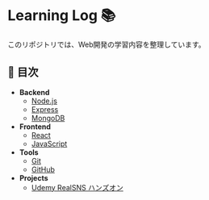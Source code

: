 # Learning Log 📚

このリポジトリでは、Web開発の学習内容を整理しています。

## 📌 目次

- **Backend**
  - [Node.js](backend/nodejs.md)
  - [Express](backend/express.md)
  - [MongoDB](backend/mongodb.md)
- **Frontend**
  - [React](frontend/react.md)
  - [JavaScript](frontend/javascript.md)
- **Tools**
  - [Git](tools/git.md)
  - [GitHub](tools/github.md)
- **Projects**
  - [Udemy RealSNS ハンズオン](projects/Udemy-RealSNS.md)
